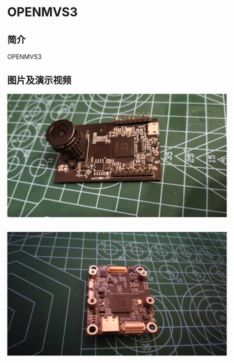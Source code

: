 # OPENMVS3

<a id = "openmvs3"></a>

## 简介

OPENMVS3


## 图片及演示视频

![openmvs3](img/openmvs3_1.jpg)  
<br />  

![openvio-s3](img/openmvs3_2.jpg)  
<br />  

